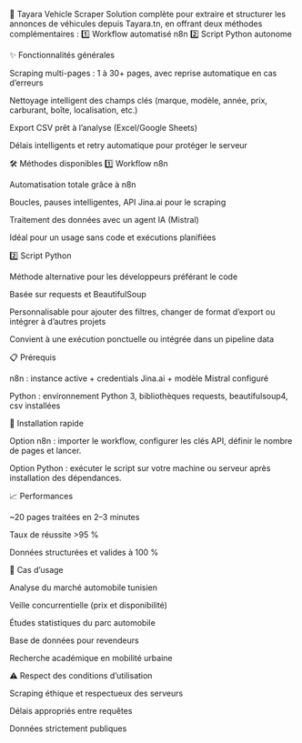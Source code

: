 🚗 Tayara Vehicle Scraper
Solution complète pour extraire et structurer les annonces de véhicules depuis Tayara.tn, en offrant deux méthodes complémentaires :
1️⃣ Workflow automatisé n8n
2️⃣ Script Python autonome

✨ Fonctionnalités générales

Scraping multi-pages : 1 à 30+ pages, avec reprise automatique en cas d’erreurs

Nettoyage intelligent des champs clés (marque, modèle, année, prix, carburant, boîte, localisation, etc.)

Export CSV prêt à l’analyse (Excel/Google Sheets)

Délais intelligents et retry automatique pour protéger le serveur

🛠️ Méthodes disponibles
1️⃣ Workflow n8n

Automatisation totale grâce à n8n

Boucles, pauses intelligentes, API Jina.ai pour le scraping

Traitement des données avec un agent IA (Mistral)

Idéal pour un usage sans code et exécutions planifiées

2️⃣ Script Python

Méthode alternative pour les développeurs préférant le code

Basée sur requests et BeautifulSoup

Personnalisable pour ajouter des filtres, changer de format d’export ou intégrer à d’autres projets

Convient à une exécution ponctuelle ou intégrée dans un pipeline data

📋 Prérequis

n8n : instance active + credentials Jina.ai + modèle Mistral configuré

Python : environnement Python 3, bibliothèques requests, beautifulsoup4, csv installées

🚀 Installation rapide

Option n8n : importer le workflow, configurer les clés API, définir le nombre de pages et lancer.

Option Python : exécuter le script sur votre machine ou serveur après installation des dépendances.

📈 Performances

~20 pages traitées en 2–3 minutes

Taux de réussite >95 %

Données structurées et valides à 100 %

🎯 Cas d’usage

Analyse du marché automobile tunisien

Veille concurrentielle (prix et disponibilité)

Études statistiques du parc automobile

Base de données pour revendeurs

Recherche académique en mobilité urbaine

⚠️ Respect des conditions d’utilisation

Scraping éthique et respectueux des serveurs

Délais appropriés entre requêtes

Données strictement publiques
